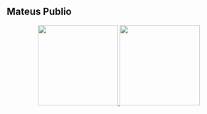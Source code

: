 ## Mateus Publio
<div align="center">
  <a href="https://github.com/maatpublio">
  <img height="180em" src="https://github-readme-stats.vercel.app/api?username=maatpublio&show_icons=true&theme=codeSTACKr&include_all_commits=true&count_private=true"/>
  <img height="180em" src="https://github-readme-stats.vercel.app/api/top-langs/?username=maatpublio&layout=compact&langs_count=7&theme=codeSTACKr"/>
</div>
